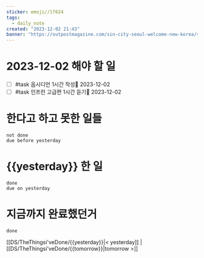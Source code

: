 ```yaml
---
sticker: emoji//1f624
tags:
  - daily_note
created: "2023-12-02 21:43"
banner: "https://outpostmagazine.com/sin-city-seoul-welcome-new-korea/seoul-skyline-photo/"
---
```


# 2023-12-02 해야 할 일

- [ ] #task 옵시디언 1시간 작성📅 2023-12-02
- [ ] #task 인프런 고급편 1시간 듣기📅 2023-12-02

# 한다고 하고 못한 일들
```tasks
not done
due before yesterday
```
# {{yesterday}} 한 일
```tasks
done
due on yesterday
```
# 지금까지 완료했던거 
```tasks
done
```
[[DS/TheThingsi'veDone/{{yesterday}}|< yesterday]] | [[DS/TheThingsi'veDone/{{tomorrow}}|tomorrow >]]